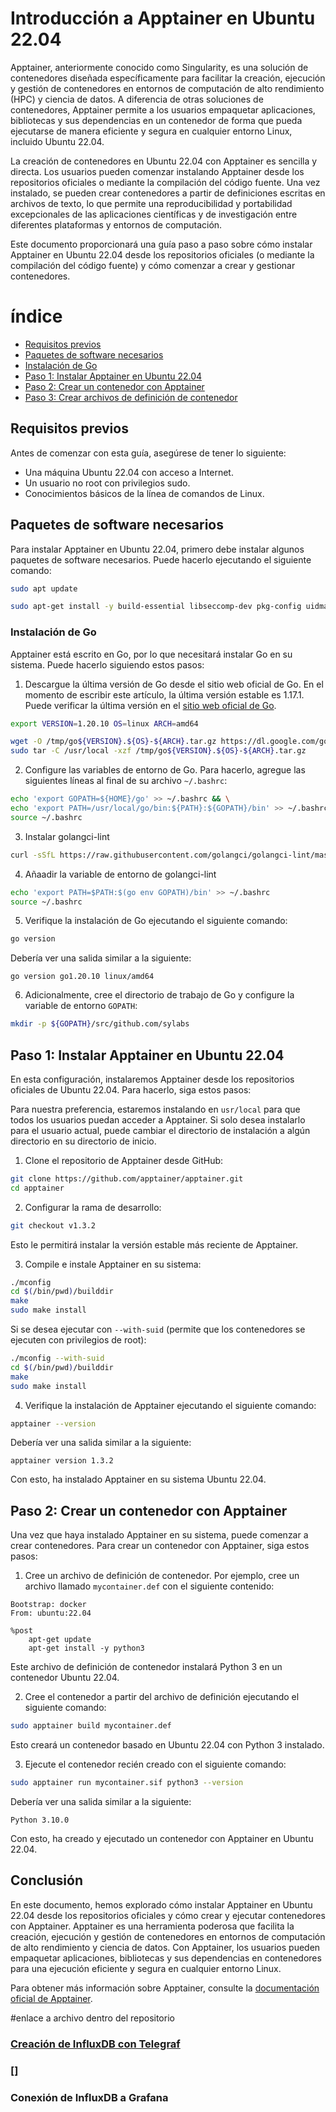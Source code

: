 # Introducción a Apptainer en Ubuntu 22.04

Apptainer, anteriormente conocido como Singularity, es una solución de contenedores diseñada específicamente para facilitar la creación, ejecución y gestión de contenedores en entornos de computación de alto rendimiento (HPC) y ciencia de datos. A diferencia de otras soluciones de contenedores, Apptainer permite a los usuarios empaquetar aplicaciones, bibliotecas y sus dependencias en un contenedor de forma que pueda ejecutarse de manera eficiente y segura en cualquier entorno Linux, incluido Ubuntu 22.04.

La creación de contenedores en Ubuntu 22.04 con Apptainer es sencilla y directa. Los usuarios pueden comenzar instalando Apptainer desde los repositorios oficiales o mediante la compilación del código fuente. Una vez instalado, se pueden crear contenedores a partir de definiciones escritas en archivos de texto, lo que permite una reproducibilidad y portabilidad excepcionales de las aplicaciones científicas y de investigación entre diferentes plataformas y entornos de computación.

Este documento proporcionará una guía paso a paso sobre cómo instalar Apptainer en Ubuntu 22.04  desde los repositorios oficiales (o mediante la compilación del código fuente) y cómo comenzar a crear y gestionar contenedores.


# índice

- [Requisitos previos](#requisitos-previos)
- [Paquetes de software necesarios](#paquetes-de-software-necesarios)
- [Instalación de Go](#instalación-de-go)
- [Paso 1: Instalar Apptainer en Ubuntu 22.04](#paso-1-instalar-apptainer-en-ubuntu-2204)
- [Paso 2: Crear un contenedor con Apptainer](#paso-2-crear-un-contenedor-con-apptainer)
- [Paso 3: Crear archivos de definición de contenedor](#paso-3-crear-archivos-de-definición-de-contenedor)


## Requisitos previos

Antes de comenzar con esta guía, asegúrese de tener lo siguiente:

- Una máquina Ubuntu 22.04 con acceso a Internet.
- Un usuario no root con privilegios sudo.
- Conocimientos básicos de la línea de comandos de Linux.


## Paquetes de software necesarios

Para instalar Apptainer en Ubuntu 22.04, primero debe instalar algunos paquetes de software necesarios. Puede hacerlo ejecutando el siguiente comando:

```bash
sudo apt update

sudo apt-get install -y build-essential libseccomp-dev pkg-config uidmap squashfs-tools fakeroot cryptsetup tzdata dh-apparmor curl wget git iproute2 net-tools
```

### Instalación de Go

Apptainer está escrito en Go, por lo que necesitará instalar Go en su sistema. Puede hacerlo siguiendo estos pasos:

1. Descargue la última versión de Go desde el sitio web oficial de Go. En el momento de escribir este artículo, la última versión estable es 1.17.1. Puede verificar la última versión en el [sitio web oficial de Go](https://golang.org/dl/).

```bash
export VERSION=1.20.10 OS=linux ARCH=amd64 

wget -O /tmp/go${VERSION}.${OS}-${ARCH}.tar.gz https://dl.google.com/go/go${VERSION}.${OS}-${ARCH}.tar.gz && \
sudo tar -C /usr/local -xzf /tmp/go${VERSION}.${OS}-${ARCH}.tar.gz
```

2. Configure las variables de entorno de Go. Para hacerlo, agregue las siguientes líneas al final de su archivo `~/.bashrc`:
```bash	
echo 'export GOPATH=${HOME}/go' >> ~/.bashrc && \
echo 'export PATH=/usr/local/go/bin:${PATH}:${GOPATH}/bin' >> ~/.bashrc && \
source ~/.bashrc
```





3. Instalar golangci-lint
```bash
curl -sSfL https://raw.githubusercontent.com/golangci/golangci-lint/master/install.sh | sh -s -- -b $(go env GOPATH)/bin v1.59.1
```


4. Añaadir la variable de entorno de golangci-lint
```bash
echo 'export PATH=$PATH:$(go env GOPATH)/bin' >> ~/.bashrc
source ~/.bashrc
```

5. Verifique la instalación de Go ejecutando el siguiente comando:

```bash
go version
```

Debería ver una salida similar a la siguiente:

```plaintext
go version go1.20.10 linux/amd64
```

6. Adicionalmente, cree el directorio de trabajo de Go y configure la variable de entorno `GOPATH`:

```bash
mkdir -p ${GOPATH}/src/github.com/sylabs 
```



## Paso 1: Instalar Apptainer en Ubuntu 22.04

En esta configuración, instalaremos Apptainer desde los repositorios oficiales de Ubuntu 22.04. Para hacerlo, siga estos pasos:

Para nuestra preferencia, estaremos instalando en `usr/local` para que todos los usuarios puedan acceder a Apptainer. Si solo desea instalarlo para el usuario actual, puede cambiar el directorio de instalación a algún directorio en su directorio de inicio.

1. Clone el repositorio de Apptainer desde GitHub:

```bash
git clone https://github.com/apptainer/apptainer.git
cd apptainer
```

2. Configurar la rama de desarrollo:

```bash
git checkout v1.3.2
```

Esto le permitirá instalar la versión estable más reciente de Apptainer.

3. Compile e instale Apptainer en su sistema:

```bash
./mconfig
cd $(/bin/pwd)/builddir
make
sudo make install
```

Si se desea ejecutar con `--with-suid` (permite que los contenedores se ejecuten con privilegios de root):

```bash
./mconfig --with-suid
cd $(/bin/pwd)/builddir
make
sudo make install
```


4. Verifique la instalación de Apptainer ejecutando el siguiente comando:

```bash
apptainer --version
```

Debería ver una salida similar a la siguiente:

```plaintext
apptainer version 1.3.2
```

Con esto, ha instalado Apptainer en su sistema Ubuntu 22.04.

## Paso 2: Crear un contenedor con Apptainer

Una vez que haya instalado Apptainer en su sistema, puede comenzar a crear contenedores. Para crear un contenedor con Apptainer, siga estos pasos:

1. Cree un archivo de definición de contenedor. Por ejemplo, cree un archivo llamado `mycontainer.def` con el siguiente contenido:

```plaintext
Bootstrap: docker
From: ubuntu:22.04 

%post
    apt-get update
    apt-get install -y python3
```

Este archivo de definición de contenedor instalará Python 3 en un contenedor Ubuntu 22.04.

2. Cree el contenedor a partir del archivo de definición ejecutando el siguiente comando:

```bash
sudo apptainer build mycontainer.def
```

Esto creará un contenedor basado en Ubuntu 22.04 con Python 3 instalado.

3. Ejecute el contenedor recién creado con el siguiente comando:

```bash
sudo apptainer run mycontainer.sif python3 --version
```

Debería ver una salida similar a la siguiente:

```plaintext
Python 3.10.0
```




Con esto, ha creado y ejecutado un contenedor con Apptainer en Ubuntu 22.04.

## Conclusión

En este documento, hemos explorado cómo instalar Apptainer en Ubuntu 22.04 desde los repositorios oficiales y cómo crear y ejecutar contenedores con Apptainer. Apptainer es una herramienta poderosa que facilita la creación, ejecución y gestión de contenedores en entornos de computación de alto rendimiento y ciencia de datos. Con Apptainer, los usuarios pueden empaquetar aplicaciones, bibliotecas y sus dependencias en contenedores para una ejecución eficiente y segura en cualquier entorno Linux.

Para obtener más información sobre Apptainer, consulte la [documentación oficial de Apptainer](https://apptainer.org/docs/).



#enlace a archivo dentro del repositorio
### [Creación de InfluxDB con Telegraf](./BD_influx/Influx_%26_Telegraf.md)


###  []
### Conexión de InfluxDB a Grafana 




